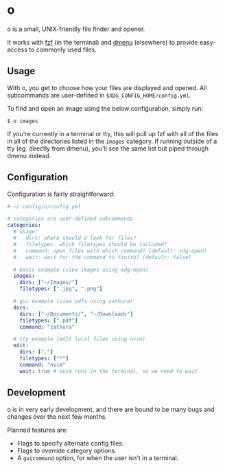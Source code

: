 # o

o is a small, UNIX-friendly file finder and opener.

It works with [fzf](https://github.com/junegunn/fzf) (in the terminal) and
[dmenu](https://tools.suckless.org/dmenu/) (elsewhere) to provide easy-access to
commonly used files.

## Usage

With o, you get to choose how your files are displayed and opened. All
subcommands are user-defined in `$XDG_CONFIG_HOME/config.yml`.

To find and open an image using the below configuration, simply run:

```shell
$ o images
```

If you're currently in a terminal or tty, this will pull up fzf with all of the
files in all of the directories listed in the `images` category. If running
outside of a tty (eg. directly from dmenu), you'll see the same list but piped
through dmenu instead.

## Configuration

Configuration is fairly straightforward:

```yaml
# ~/.config/o/config.yml

# categories are user-defined subcommands
categories:
  # usage:
  #   dirs: where should o look for files?
  #   filetypes: which filetypes should be included?
  #   command: open files with which command? (default: xdg-open)
  #   wait: wait for the command to finish? (default: false)

  # basic example (view images using xdg-open)
  images:
    dirs: ["~/Images/"]
    filetypes: [".jpg", ".png"]

  # gui example (view pdfs using zathura)
  docs:
    dirs: ["~/Documents/", "~/Downloads"]
    filetypes: [".pdf"]
    command: "zathura"

  # tty example (edit local files using nvim)
  edit:
    dirs: ["."]
    filetypes: ["*"]
    command: "nvim"
    wait: true # nvim runs in the terminal, so we need to wait
```

## Development

o is in very early development, and there are bound to be many bugs and changes
over the next few months.

Planned features are:

- Flags to specify alternate config files.
- Flags to override category options.
- A `guicommand` option, for when the user isn't in a terminal.
